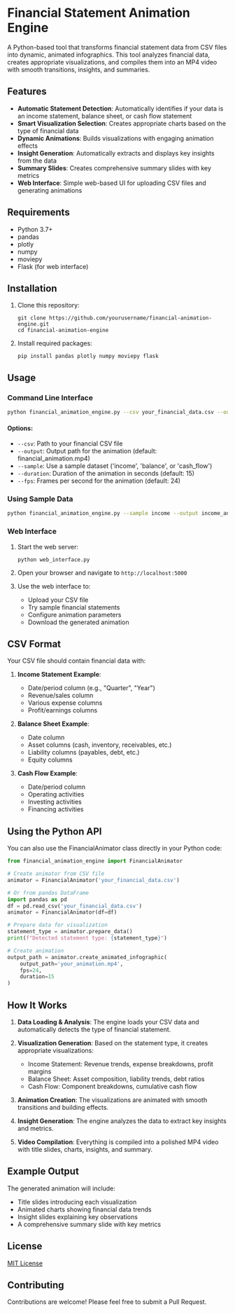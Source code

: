 # Financial Statement Animation Engine

A Python-based tool that transforms financial statement data from CSV files into dynamic, animated infographics. This tool analyzes financial data, creates appropriate visualizations, and compiles them into an MP4 video with smooth transitions, insights, and summaries.

## Features

- **Automatic Statement Detection**: Automatically identifies if your data is an income statement, balance sheet, or cash flow statement
- **Smart Visualization Selection**: Creates appropriate charts based on the type of financial data
- **Dynamic Animations**: Builds visualizations with engaging animation effects
- **Insight Generation**: Automatically extracts and displays key insights from the data
- **Summary Slides**: Creates comprehensive summary slides with key metrics
- **Web Interface**: Simple web-based UI for uploading CSV files and generating animations

## Requirements

- Python 3.7+
- pandas
- plotly
- numpy
- moviepy
- Flask (for web interface)

## Installation

1. Clone this repository:
   ```
   git clone https://github.com/yourusername/financial-animation-engine.git
   cd financial-animation-engine
   ```

2. Install required packages:
   ```
   pip install pandas plotly numpy moviepy flask
   ```

## Usage

### Command Line Interface

```bash
python financial_animation_engine.py --csv your_financial_data.csv --output animation.mp4
```

#### Options:
- `--csv`: Path to your financial CSV file
- `--output`: Output path for the animation (default: financial_animation.mp4)
- `--sample`: Use a sample dataset ('income', 'balance', or 'cash_flow')
- `--duration`: Duration of the animation in seconds (default: 15)
- `--fps`: Frames per second for the animation (default: 24)

### Using Sample Data

```bash
python financial_animation_engine.py --sample income --output income_animation.mp4
```

### Web Interface

1. Start the web server:
   ```
   python web_interface.py
   ```

2. Open your browser and navigate to `http://localhost:5000`

3. Use the web interface to:
   - Upload your CSV file
   - Try sample financial statements
   - Configure animation parameters
   - Download the generated animation

## CSV Format

Your CSV file should contain financial data with:

1. **Income Statement Example**:
   - Date/period column (e.g., "Quarter", "Year")
   - Revenue/sales column
   - Various expense columns
   - Profit/earnings columns

2. **Balance Sheet Example**:
   - Date column
   - Asset columns (cash, inventory, receivables, etc.)
   - Liability columns (payables, debt, etc.)
   - Equity columns

3. **Cash Flow Example**:
   - Date/period column
   - Operating activities
   - Investing activities
   - Financing activities

## Using the Python API

You can also use the FinancialAnimator class directly in your Python code:

```python
from financial_animation_engine import FinancialAnimator

# Create animator from CSV file
animator = FinancialAnimator('your_financial_data.csv')

# Or from pandas DataFrame
import pandas as pd
df = pd.read_csv('your_financial_data.csv')
animator = FinancialAnimator(df=df)

# Prepare data for visualization
statement_type = animator.prepare_data()
print(f"Detected statement type: {statement_type}")

# Create animation
output_path = animator.create_animated_infographic(
    output_path='your_animation.mp4',
    fps=24,
    duration=15
)
```

## How It Works

1. **Data Loading & Analysis**: The engine loads your CSV data and automatically detects the type of financial statement.

2. **Visualization Generation**: Based on the statement type, it creates appropriate visualizations:
   - Income Statement: Revenue trends, expense breakdowns, profit margins
   - Balance Sheet: Asset composition, liability trends, debt ratios
   - Cash Flow: Component breakdowns, cumulative cash flow

3. **Animation Creation**: The visualizations are animated with smooth transitions and building effects.

4. **Insight Generation**: The engine analyzes the data to extract key insights and metrics.

5. **Video Compilation**: Everything is compiled into a polished MP4 video with title slides, charts, insights, and summary.

## Example Output

The generated animation will include:
- Title slides introducing each visualization
- Animated charts showing financial data trends
- Insight slides explaining key observations
- A comprehensive summary slide with key metrics

## License

[MIT License](LICENSE)

## Contributing

Contributions are welcome! Please feel free to submit a Pull Request.
